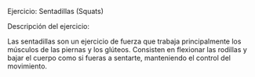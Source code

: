 Ejercicio: Sentadillas (Squats)


Descripción del ejercicio: 

Las sentadillas son un ejercicio de fuerza que trabaja principalmente los músculos de las piernas y los glúteos. 
Consisten en flexionar las rodillas y bajar el cuerpo como si fueras a sentarte, manteniendo el control del movimiento.



